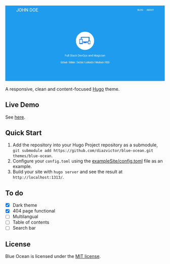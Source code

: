 ![Blue Ocean Screenshot](https://github.com/diazvictor/blue-ocean/blob/master/images/screenshot.png)

A responsive, clean and content-focused [Hugo](https://gohugo.io/) theme.

## Live Demo

See [here](http://diazvictor.github.io/).

## Quick Start

1. Add the repository into your Hugo Project repository as a submodule, `git submodule add https://github.com/diazvictor/blue-ocean.git themes/blue-ocean`.
2. Configure your `config.toml` using the [exampleSite/config.toml](https://github.com/diazvictor/blue-ocean/blob/master/exampleSite/config.toml) file as an example.
3. Build your site with `hugo server` and see the result at `http://localhost:1313/`.

## To do

- [x] Dark theme
- [x] 404 page functional
- [ ] Multilangual
- [ ] Table of contents
- [ ] Search bar

## License

Blue Ocean is licensed under the [MIT license](https://github.com/diazvictor/blue-ocean/blob/master/LICENSE).

